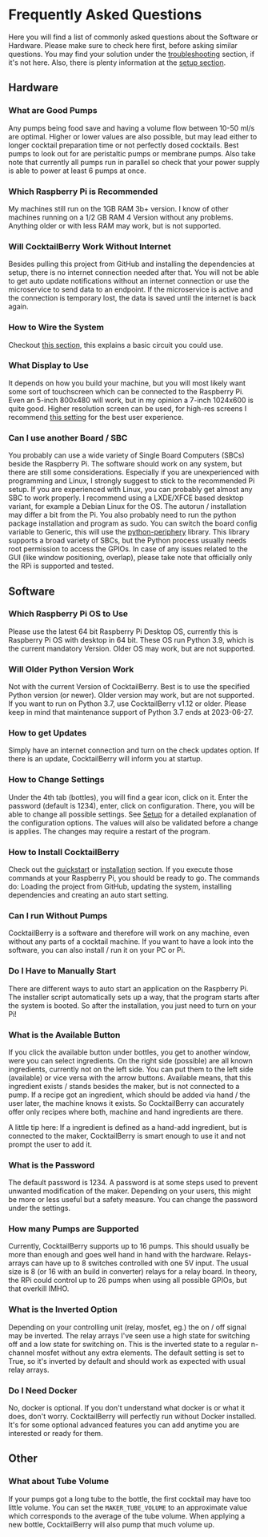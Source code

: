 # Frequently Asked Questions

Here you will find a list of commonly asked questions about the Software or Hardware.
Please make sure to check here first, before asking similar questions.
You may find your solution under the [troubleshooting](troubleshooting.md) section, if it's not here.
Also, there is plenty information at the [setup section](setup.md).


## Hardware

### What are Good Pumps

Any pumps being food save and having a volume flow between 10-50 ml/s are optimal.
Higher or lower values are also possible, but may lead either to longer cocktail preparation time or not perfectly dosed cocktails.
Best pumps to look out for are peristaltic pumps or membrane pumps.
Also take note that currently all pumps run in parallel so check that your power supply is able to power at least 6 pumps at once.

### Which Raspberry Pi is Recommended

My machines still run on the 1GB RAM 3b+ version.
I know of other machines running on a 1/2 GB RAM 4 Version without any problems.
Anything older or with less RAM may work, but is not supported.

### Will CocktailBerry Work Without Internet

Besides pulling this project from GitHub and installing the dependencies at setup, there is no internet connection needed after that.
You will not be able to get auto update notifications without an internet connection or use the microservice to send data to an endpoint.
If the microservice is active and the connection is temporary lost, the data is saved until the internet is back again.

### How to Wire the System

Checkout [this section](hardware.md#possible-basic-circuit), this explains a basic circuit you could use.

### What Display to Use

It depends on how you build your machine, but you will most likely want some sort of touchscreen which can be connected to the Raspberry Pi.
Even an 5-inch 800x480 will work, but in my opinion a 7-inch 1024x600 is quite good.
Higher resolution screen can be used, for high-res screens I recommend [this setting](troubleshooting.md#using-a-high-resolution-screen) for the best user experience.


### Can I use another Board / SBC

You probably can use a wide variety of Single Board Computers (SBCs) beside the Raspberry Pi.
The software should work on any system, but there are still some considerations.
Especially if you are unexperienced with programming and Linux, I strongly suggest to stick to the recommended Pi setup.
If you are experienced with Linux, you can probably get almost any SBC to work properly.
I recommend using a LXDE/XFCE based desktop variant, for example a Debian Linux for the OS.
The autorun / installation may differ a bit from the Pi. 
You also probably need to run the python package installation and program as sudo.
You can switch the board config variable to Generic, this will use the [python-periphery](https://github.com/vsergeev/python-periphery) library.
This library supports a broad variety of SBCs, but the Python process usually needs root permission to access the GPIOs.
In case of any issues related to the GUI (like window positioning, overlap), please take note that officially only the RPi is supported and tested.

## Software

### Which Raspberry Pi OS to Use

Please use the latest 64 bit Raspberry Pi Desktop OS, currently this is Raspberry Pi OS with desktop in 64 bit.
These OS run Python 3.9, which is the current mandatory Version.
Older OS may work, but are not supported.

### Will Older Python Version Work

Not with the current Version of CocktailBerry.
Best is to use the specified Python version (or newer).
Older version may work, but are not supported.
If you want to run on Python 3.7, use CocktailBerry v1.12 or older.
Please keep in mind that maintenance support of Python 3.7 ends at 2023-06-27.

### How to get Updates

Simply have an internet connection and turn on the check updates option.
If there is an update, CocktailBerry will inform you at startup.

### How to Change Settings

Under the 4th tab (bottles), you will find a gear icon, click on it.
Enter the password (default is 1234), enter, click on configuration.
There, you will be able to change all possible settings.
See [Setup](setup.md#setting-up-the-machine-modifying-other-values) for a detailed explanation of the configuration options.
The values will also be validated before a change is applies.
The changes may require a restart of the program.

### How to Install CocktailBerry

Check out the [quickstart](quickstart.md) or [installation](installation.md) section.
If you execute those commands at your Raspberry Pi, you should be ready to go.
The commands do: Loading the project from GitHub, updating the system, installing dependencies and creating an auto start setting.

### Can I run Without Pumps

CocktailBerry is a software and therefore will work on any machine, even without any parts of a cocktail machine.
If you want to have a look into the software, you can also install / run it on your PC or Pi.

### Do I Have to Manually Start 

There are different ways to auto start an application on the Raspberry Pi.
The installer script automatically sets up a way, that the program starts after the system is booted.
So after the installation, you just need to turn on your Pi!

### What is the Available Button

If you click the available button under bottles, you get to another window, were you can select ingredients.
On the right side (possible) are all known ingredients, currently not on the left side.
You can put them to the left side (available) or vice versa with the arrow buttons.
Available means, that this ingredient exists / stands besides the maker, but is not connected to a pump.
If a recipe got an ingredient, which should be added via hand / the user later, the machine knows it exists.
So CocktailBerry can accurately offer only recipes where both, machine and hand ingredients are there.

A little tip here: If a ingredient is defined as a hand-add ingredient, but is connected to the maker, CocktailBerry is smart enough to use it and not prompt the user to add it.

### What is the Password

The default password is 1234.
A password is at some steps used to prevent unwanted modification of the maker.
Depending on your users, this might be more or less useful but a safety measure.
You can change the password under the settings.

### How many Pumps are Supported

Currently, CocktailBerry supports up to 16 pumps.
This should usually be more than enough and goes well hand in hand with the hardware.
Relays-arrays can have up to 8 switches controlled with one 5V input.
The usual size is 8 (or 16 with an build in converter) relays for a relay board.
In theory, the RPi could control up to 26 pumps when using all possible GPIOs, but that overkill IMHO.

### What is the Inverted Option

Depending on your controlling unit (relay, mosfet, eg.) the on / off signal may be inverted.
The relay arrays I've seen use a high state for switching off and a low state for switching on.
This is the inverted state to a regular n-channel mosfet without any extra elements.
The default setting is set to True, so it's inverted by default and should work as expected with usual relay arrays.

### Do I Need Docker

No, docker is optional.
If you don't understand what docker is or what it does, don't worry.
CocktailBerry will perfectly run without Docker installed.
It's for some optional advanced features you can add anytime you are interested or ready for them.

## Other

### What about Tube Volume

If your pumps got a long tube to the bottle, the first cocktail may have too little volume.
You can set the `MAKER_TUBE_VOLUME` to an approximate value which corresponds to the average of the tube volume.
When applying a new bottle, CocktailBerry will also pump that much volume up.